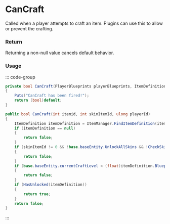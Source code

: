 # CanCraft
<Badge type="info" text="Crafting"/>[<Badge type="danger" text="Carbon Compatible"/>](https://github.com/CarbonCommunity/Carbon)[<Badge type="warning" text="Oxide Compatible"/>](https://github.com/OxideMod/Oxide.Rust)
Called when a player attempts to craft an item. Plugins can use this to allow or prevent the crafting.

### Return
Returning a non-null value cancels default behavior.

### Usage
::: code-group
```csharp [Example]
private bool CanCraft(PlayerBlueprints playerBlueprints, ItemDefinition local0, int skinItemId)
{
	Puts("CanCraft has been fired!");
	return (bool)default;
}
```
```csharp [Source — Assembly-CSharp @ PlayerBlueprints]
public bool CanCraft(int itemid, int skinItemId, ulong playerId)
{
	ItemDefinition itemDefinition = ItemManager.FindItemDefinition(itemid);
	if (itemDefinition == null)
	{
		return false;
	}
	if (skinItemId != 0 && !base.baseEntity.UnlockAllSkins && !CheckSkinOwnership(skinItemId, playerId))
	{
		return false;
	}
	if (base.baseEntity.currentCraftLevel < (float)itemDefinition.Blueprint.GetWorkbenchLevel())
	{
		return false;
	}
	if (HasUnlocked(itemDefinition))
	{
		return true;
	}
	return false;
}

```
:::
